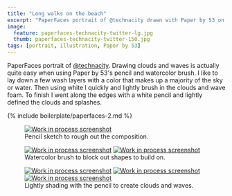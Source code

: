 ```yaml
---
title: "Long walks on the beach"
excerpt: "PaperFaces portrait of @technacity drawn with Paper by 53 on an iPad."
image: 
  feature: paperfaces-technacity-twitter-lg.jpg
  thumb: paperfaces-technacity-twitter-150.jpg
tags: [portrait, illustration, Paper by 53]
---
```


PaperFaces portrait of [@technacity](http://twitter.com/technacity). Drawing clouds and waves is actually quite easy when using Paper by 53's pencil and watercolor brush. I like to lay down a few wash layers with a color that makes up a majority of the sky or water. Then using white I quickly and lightly brush in the clouds and wave foam. To finish I went along the edges with a white pencil and lightly defined the clouds and splashes.

{% include boilerplate/paperfaces-2.md %}

<figure>
  <a href="{{ site.url }}/assets/images/paperfaces-technacity-process-1-lg.jpg"><img src="{{ site.url }}/assets/images/paperfaces-technacity-process-1-600.jpg" alt="Work in process screenshot"></a>
  <figcaption>Pencil sketch to rough out the composition.</figcaption>
</figure>

<figure class="half">
  <a href="{{ site.url }}/assets/images/paperfaces-technacity-process-2-lg.jpg"><img src="{{ site.url }}/assets/images/paperfaces-technacity-process-2-600.jpg" alt="Work in process screenshot"></a>
  <a href="{{ site.url }}/assets/images/paperfaces-technacity-process-3-lg.jpg"><img src="{{ site.url }}/assets/images/paperfaces-technacity-process-3-600.jpg" alt="Work in process screenshot"></a>
  <figcaption>Watercolor brush to block out shapes to build on.</figcaption>
</figure>

<figure class="third">
  <a href="{{ site.url }}/assets/images/paperfaces-technacity-process-4-lg.jpg"><img src="{{ site.url }}/assets/images/paperfaces-technacity-process-4-600.jpg" alt="Work in process screenshot"></a>
  <a href="{{ site.url }}/assets/images/paperfaces-technacity-process-5-lg.jpg"><img src="{{ site.url }}/assets/images/paperfaces-technacity-process-5-600.jpg" alt="Work in process screenshot"></a>
  <a href="{{ site.url }}/assets/images/paperfaces-technacity-process-6-lg.jpg"><img src="{{ site.url }}/assets/images/paperfaces-technacity-process-6-600.jpg" alt="Work in process screenshot"></a>
  <figcaption>Lightly shading with the pencil to create clouds and waves.</figcaption>
</figure>
